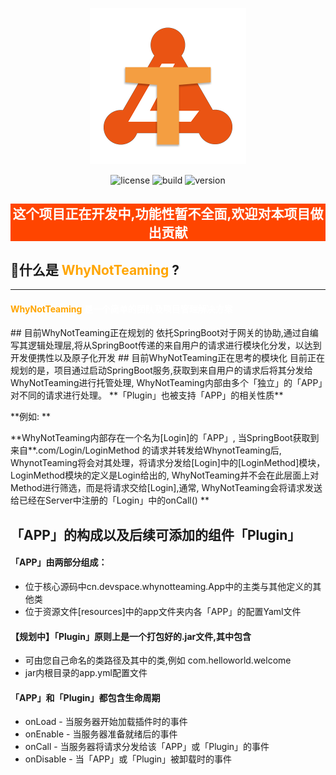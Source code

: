 <p align="center">
  <a href="https://whynotteaming.pamalee.cn">
    <img alt="WhyNotTeaming" src="./img/Logo.png" width="250"/>
  </a>
</p>
<div align="center">
<img src="https://img.shields.io/badge/License-MIT_License-green?style=for-the-badge" alt="license">
<img src="https://img.shields.io/badge/build-v0.0.1-blue?style=for-the-badge" alt="build">
<img src="https://img.shields.io/badge/Version-V0.0.1-brown?style=for-the-badge" alt="version">
</div>
<div style="background:orangered;color:white;" align="center"><h2>这个项目正在开发中,功能性暂不全面,欢迎对本项目做出贡献</h2></div>

## 🤔什么是 <span style="color:orange">WhyNotTeaming</span> ?

---
<div style="color:white">
<h4><span style="color:orange">WhyNotTeaming</span> 是一个简单的团队及项目管理解决方案</h4>
</div>
## 目前WhyNotTeaming正在规划的
依托SpringBoot对于网关的协助,通过自编写其逻辑处理层,将从SpringBoot传递的来自用户的请求进行模块化分发，以达到开发便携性以及原子化开发
## 目前WhyNotTeaming正在思考的模块化
目前正在规划的是，项目通过启动SpringBoot服务,获取到来自用户的请求后将其分发给WhyNotTeaming进行托管处理, WhyNotTeaming内部由多个「独立」的「APP」对不同的请求进行处理。 **「Plugin」也被支持「APP」的相关性质**

**例如: **

**WhyNotTeaming内部存在一个名为[Login]的「APP」, 当SpringBoot获取到来自\*\*.com/Login/LoginMethod 的请求并转发给WhynotTeaming后, WhynotTeaming将会对其处理，将请求分发给[Login]中的[LoginMethod]模块，LoginMethod模块的定义是Login给出的, WhyNotTeaming并不会在此层面上对Method进行筛选，而是将请求交给[Login],通常, WhyNotTeaming会将请求发送给已经在Server中注册的「Login」中的onCall() **

## 「APP」的构成以及后续可添加的组件「Plugin」

#### 「APP」由两部分组成：

- 位于核心源码中cn.devspace.whynotteaming.App中的主类与其他定义的其他类
- 位于资源文件[resources]中的app文件夹内各「APP」的配置Yaml文件

#### 【规划中】「Plugin」原则上是一个打包好的.jar文件,其中包含

- 可由您自己命名的类路径及其中的类,例如 com.helloworld.welcome
- jar内根目录的app.yml配置文件

#### 「APP」和「Plugin」都包含生命周期

- onLoad - 当服务器开始加载插件时的事件
- onEnable - 当服务器准备就绪后的事件
- onCall - 当服务器将请求分发给该「APP」或「Plugin」的事件
- onDisable - 当「APP」或「Plugin」被卸载时的事件